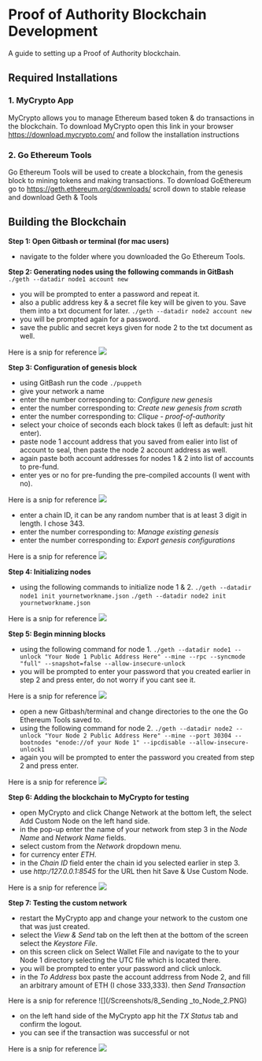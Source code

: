 # Proof of Authority Blockchain Development 

A guide to setting up a Proof of Authority blockchain.


## Required Installations

### 1. MyCrypto App
MyCrypto allows you to manage Ethereum based token & do transactions in the blockchain. To download MyCrypto open this link in your browser https://download.mycrypto.com/ and follow the installation instructions

### 2. Go Ethereum Tools
Go Ethereum Tools will be used to create a blockchain, from the genesis block to mining tokens and making transactions. To download GoEthereum go to https://geth.ethereum.org/downloads/ scroll down to stable release and download Geth & Tools 



## Building the Blockchain

**Step 1: Open Gitbash or terminal (for mac users)**
- navigate to the folder where you downloaded the Go Ethereum Tools.

**Step 2: Generating nodes using the following commands in GitBash**
`./geth --datadir node1 account new`
- you will be prompted to enter a password and repeat it.
- also a public address key & a secret file key will be given to you. Save them into a txt document for later.
`./geth --datadir node2 account new`
- you will be prompted again for a password.
- save the public and secret keys given for node 2 to the txt document as well.

Here is a snip for reference
![](/Screenshots/1_Node_Creation.PNG)

**Step 3: Configuration of genesis block**
- using GitBash run the code 
`./puppeth`
- give your network a name 
- enter the number corresponding to: *Configure new genesis*
- enter the number corresponding to: *Create new genesis from scrath*
- enter the number corresponding to: *Clique - proof-of-authority*
- select your choice of seconds each block takes (I left as default: just hit enter).
- paste node 1 account address that you saved from ealier into list of account to seal, then paste the node 2 account address as well.
- again paste both account addresses for nodes 1 & 2 into list of accounts to pre-fund. 
- enter yes or no for pre-funding the pre-compiled accounts (I went with no).

Here is a snip for reference
![](/Screenshots/2_Genesis_Config.PNG)

- enter a chain ID, it can be any random number that is at least 3 digit in length. I chose 343.
- enter the number corresponding to: *Manage existing genesis*
- enter the number corresponding to: *Export genesis configurations*

Here is a snip for reference 
![](/Screenshots/3_Manage_Genesis.PNG)

**Step 4: Initializing nodes**
- using the following commands to initialize node 1 & 2.
`./geth --datadir node1 init yournetworkname.json`
`./geth --datadir node2 init yournetworkname.json`

Here is a snip for reference 
![](/Screenshots/4_Initializing_Nodes.PNG)

**Step 5: Begin minning blocks**
- using the following command for node 1.
`./geth --datadir node1 --unlock "Your Node 1 Public Address Here" --mine --rpc --syncmode "full" --snapshot=false --allow-insecure-unlock`
- you will be prompted to enter your password that you created earlier in step 2 and press enter, do not worry if you cant see it.

Here is a snip for reference
![](/Screenshots/5_Running_Node_1.PNG)

- open a new Gitbash/terminal and change directories to the one the Go Ethereum Tools saved to.
- using the following command for node 2. 
`./geth --datadir node2 --unlock "Your Node 2 Public Address Here" --mine --port 30304 --bootnodes "enode://of your Node 1" --ipcdisable --allow-insecure-unlock1`
- again you will be prompted to enter the password you created from step 2 and press enter.

Here is a snip for reference
![](/Screenshots/5_Running_Node_2.PNG)

**Step 6: Adding the blockchain to MyCrypto for testing**
- open MyCrypto and click Change Network at the bottom left, the select Add Custom Node on the left hand side.
- in the pop-up enter the name of your network from step 3 in the *Node Name* and *Network Name* fields.
- select custom from the *Network* dropdown menu.
- for currency enter *ETH*.
- in the *Chain ID* field enter the chain id you selected earlier in step 3.
- use *http:/127.0.0.1:8545* for the URL then hit Save & Use Custom Node.

Here is a snip for reference
![](/Screenshots/7_Adding_Custom_Node.PNG)

**Step 7: Testing the custom network**
- restart the MyCrypto app and change your network to the custom one that was just created.
- select the *View & Send* tab on the left then at the bottom of the screen select the *Keystore File*.
- on this screen click on Select Wallet File and navigate to the to your Node 1 directory selecting the UTC file which is located there.
- you will be prompted to enter your password and click unlock.
- in the *To Address* box paste the account addrress from Node 2, and fill an arbitrary amount of ETH (I chose 333,333). then *Send Transaction*

Here is a snip for reference
![](/Screenshots/8_Sending _to_Node_2.PNG)

- on the left hand side of the MyCrypto app hit the *TX Status* tab and confirm the logout.
- you can see if the transaction was successful or not

Here is a snip for reference
![](/Screenshots/9_TX_Status.PNG)


